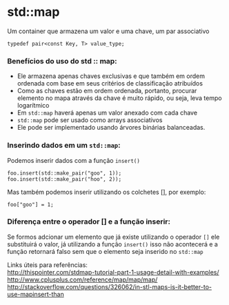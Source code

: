 # std::map

Um container que armazena um valor e uma chave, um par associativo

```
typedef pair<const Key, T> value_type;
```

### Benefícios do uso do std :: map:   
* Ele armazena apenas chaves exclusivas e que também em ordem ordenada com base em seus critérios de classificação atribuídos
* Como as chaves estão em ordem ordenada, portanto, procurar elemento no mapa através da chave é muito rápido, ou seja, leva tempo logarítmico
* Em `std::map` haverá apenas um valor anexado com cada chave
* `std::map` pode ser usado como arrays associativos
* Ele pode ser implementado usando árvores binárias balanceadas.


### Inserindo dados em um `std::map`:
Podemos inserir dados com a função `insert()`   
```
foo.insert(std::make_pair("goo", 1));
foo.insert(std::make_pair("hoo", 2));
```
Mas também podemos inserir utilizando os colchetes [], por exemplo:
```
foo["goo"] = 1;
```

### Diferença entre o operador [] e a função inserir:
Se formos adcionar um elemento que já existe utilizando o operador ``[]`` ele substituirá o valor, já utilizando a função `insert()` isso não acontecerá e a função retornará falso sem que o elemento seja inserido no `std::map`

Links úteis para referências:  
http://thispointer.com/stdmap-tutorial-part-1-usage-detail-with-examples/
http://www.cplusplus.com/reference/map/map/map/
http://stackoverflow.com/questions/326062/in-stl-maps-is-it-better-to-use-mapinsert-than
